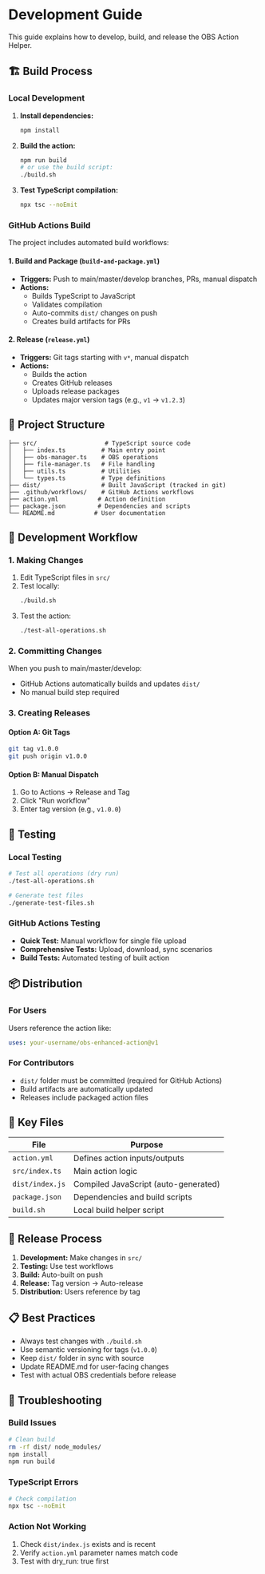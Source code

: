# Development Guide

This guide explains how to develop, build, and release the OBS Action Helper.

## 🏗️ Build Process

### Local Development

1. **Install dependencies:**
   ```bash
   npm install
   ```

2. **Build the action:**
   ```bash
   npm run build
   # or use the build script:
   ./build.sh
   ```

3. **Test TypeScript compilation:**
   ```bash
   npx tsc --noEmit
   ```

### GitHub Actions Build

The project includes automated build workflows:

#### 1. **Build and Package** (`build-and-package.yml`)
- **Triggers:** Push to main/master/develop branches, PRs, manual dispatch
- **Actions:**
  - Builds TypeScript to JavaScript
  - Validates compilation
  - Auto-commits `dist/` changes on push
  - Creates build artifacts for PRs

#### 2. **Release** (`release.yml`)
- **Triggers:** Git tags starting with `v*`, manual dispatch
- **Actions:**
  - Builds the action
  - Creates GitHub releases
  - Uploads release packages
  - Updates major version tags (e.g., `v1` → `v1.2.3`)

## 📁 Project Structure

```
├── src/                   # TypeScript source code
│   ├── index.ts          # Main entry point
│   ├── obs-manager.ts    # OBS operations
│   ├── file-manager.ts   # File handling
│   ├── utils.ts          # Utilities
│   └── types.ts          # Type definitions
├── dist/                 # Built JavaScript (tracked in git)
├── .github/workflows/    # GitHub Actions workflows
├── action.yml           # Action definition
├── package.json         # Dependencies and scripts
└── README.md           # User documentation
```

## 🔄 Development Workflow

### 1. Making Changes

1. Edit TypeScript files in `src/`
2. Test locally:
   ```bash
   ./build.sh
   ```
3. Test the action:
   ```bash
   ./test-all-operations.sh
   ```

### 2. Committing Changes

When you push to main/master/develop:
- GitHub Actions automatically builds and updates `dist/`
- No manual build step required

### 3. Creating Releases

#### Option A: Git Tags
```bash
git tag v1.0.0
git push origin v1.0.0
```

#### Option B: Manual Dispatch
1. Go to Actions → Release and Tag
2. Click "Run workflow"
3. Enter tag version (e.g., `v1.0.0`)

## 🧪 Testing

### Local Testing
```bash
# Test all operations (dry run)
./test-all-operations.sh

# Generate test files
./generate-test-files.sh
```

### GitHub Actions Testing
- **Quick Test:** Manual workflow for single file upload
- **Comprehensive Tests:** Upload, download, sync scenarios
- **Build Tests:** Automated testing of built action

## 📦 Distribution

### For Users
Users reference the action like:
```yaml
uses: your-username/obs-enhanced-action@v1
```

### For Contributors
- `dist/` folder must be committed (required for GitHub Actions)
- Build artifacts are automatically updated
- Releases include packaged action files

## 🔧 Key Files

| File | Purpose |
|------|---------|
| `action.yml` | Defines action inputs/outputs |
| `src/index.ts` | Main action logic |
| `dist/index.js` | Compiled JavaScript (auto-generated) |
| `package.json` | Dependencies and build scripts |
| `build.sh` | Local build helper script |

## 🚀 Release Process

1. **Development:** Make changes in `src/`
2. **Testing:** Use test workflows
3. **Build:** Auto-built on push
4. **Release:** Tag version → Auto-release
5. **Distribution:** Users reference by tag

## 📋 Best Practices

- Always test changes with `./build.sh`
- Use semantic versioning for tags (`v1.0.0`)
- Keep `dist/` folder in sync with source
- Update README.md for user-facing changes
- Test with actual OBS credentials before release

## 🐛 Troubleshooting

### Build Issues
```bash
# Clean build
rm -rf dist/ node_modules/
npm install
npm run build
```

### TypeScript Errors
```bash
# Check compilation
npx tsc --noEmit
```

### Action Not Working
1. Check `dist/index.js` exists and is recent
2. Verify `action.yml` parameter names match code
3. Test with dry_run: true first
